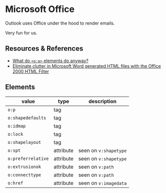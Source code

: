 # Microsoft Office

Outlook uses Office under the hood to render emails.

Very fun for us.


## Resources & References

- [What do `<o:p>` elements do anyway?](https://stackoverflow.com/questions/7808968/what-do-op-elements-do-anyway)
- [Eliminate clutter in Microsoft Word generated HTML files with the Office 2000 HTML Filter](https://www.techrepublic.com/article/eliminate-clutter-in-microsoft-word-generated-html-files-with-the-office-2000-html-filter/)

## Elements

|       value        |   type    |      description      |
| ------------------ | --------- | --------------------- |
| `o:p`              | tag       |                       |
| `o:shapedefaults`  | tag       |                       |
| `o:idmap`          | tag       |                       |
| `o:lock`           | tag       |                       |
| `o:shapelayout`    | tag       |                       |
| `o:spt`            | attribute | seen on `v:shapetype` |
| `o:preferrelative` | attribute | seen on `v:shapetype` |
| `o:extrusionok`    | attribute | seen on `v:path`      |
| `o:connecttype`    | attribute | seen on `v:path`      |
| `o:href`           | attribute | seen on `v:imagedata` |
